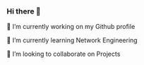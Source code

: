 ### Hi there 👋

 🔭 I’m currently working on my Github profile 
 
 🌱 I’m currently learning Network Engineering
 
 👯 I’m looking to collaborate on Projects
 

<!--
**Paul-Allen/Paul-Allen** is a ✨ _special_ ✨ repository because its `README.md` (this file) appears on your GitHub profile.

Here are some ideas to get you started:

 🔭 I’m currently working on ...
 🌱 I’m currently learning ...
 👯 I’m looking to collaborate on ...
 🤔 I’m looking for help with ...
- 💬 Ask me about ...
- 📫 How to reach me: ...
- 😄 Pronouns: ...
- ⚡ Fun fact: ...
-->
